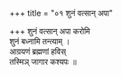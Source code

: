 +++
title = "०१ शुनं वत्सान् अपा"

+++
शुनं वत्सान् अपा करोमि  
शुनं बध्नामि तन्त्याम् ।  
आग्रयणं ब्रह्मणां हविस्  
तस्मिञ् जागार कश्यपः ॥